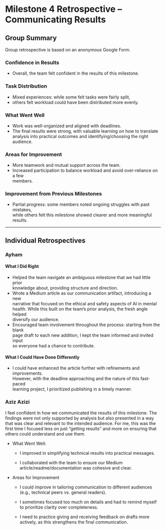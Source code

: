 # Milestone 4 Retrospective – Communicating Results

## Group Summary

Group retrospective is based on an anonymous Google Form.

### Confidence in Results

- Overall, the team felt confident in the results of this milestone.  

### Task Distribution

- Mixed experiences: while some felt tasks were fairly split,  
- others felt workload could have been distributed more evenly.  

### What Went Well

- Work was well-organized and aligned with deadlines.  
- The final results were strong, with valuable learning on how to translate  
analysis into practical outcomes and identifying/choosing the right audience.  

### Areas for Improvement

- More teamwork and mutual support across the team.  
- Increased participation to balance workload and avoid over-reliance on a few  
members.  

### Improvement from Previous Milestones

- Partial progress: some members noted ongoing struggles with past mistakes,  
while others felt this milestone showed clearer and more meaningful results.  

---

## Individual Retrospectives

### Ayham

#### What I Did Right

- Helped the team navigate an ambiguous milestone that we had little prior  
knowledge about, providing structure and direction.  
- Wrote a Medium article as our communication artifact, introducing a new  
narrative that focused on the ethical and safety aspects of AI in mental  
health. While this built on the team’s prior analysis, the fresh angle helped  
diversify our audience.  
- Encouraged team involvement throughout the process: starting from the blank  
page draft to each new addition, I kept the team informed and invited input  
so everyone had a chance to contribute.  

#### What I Could Have Done Differently

- I could have enhanced the article further with refinements and improvements.  
However, with the deadline approaching and the nature of this fast-paced  
learning project, I prioritized publishing in a timely manner.  

### Aziz Azizi

I feel confident in how we communicated the results of this milestone. The
findings were not only supported by analysis but also presented in a way that
was clear and relevant to the intended audience. For me, this was the first
time I focused less on just “getting results” and more on ensuring that others
could understand and use them.

- What Went Well:

  - I improved in simplifying technical results into practical messages.

  - I collaborated with the team to ensure our Medium
    article/readme/documentation was cohesive and clear.

- Areas for Improvement

  - I could improve in tailoring communication to different audiences (e.g.,
  technical peers vs. general readers).

  - I sometimes focused too much on details and had to remind myself to
    prioritize clarity over completeness.

  - I need to practice giving and receiving feedback on drafts more actively,
    as this strengthens the final communication.
